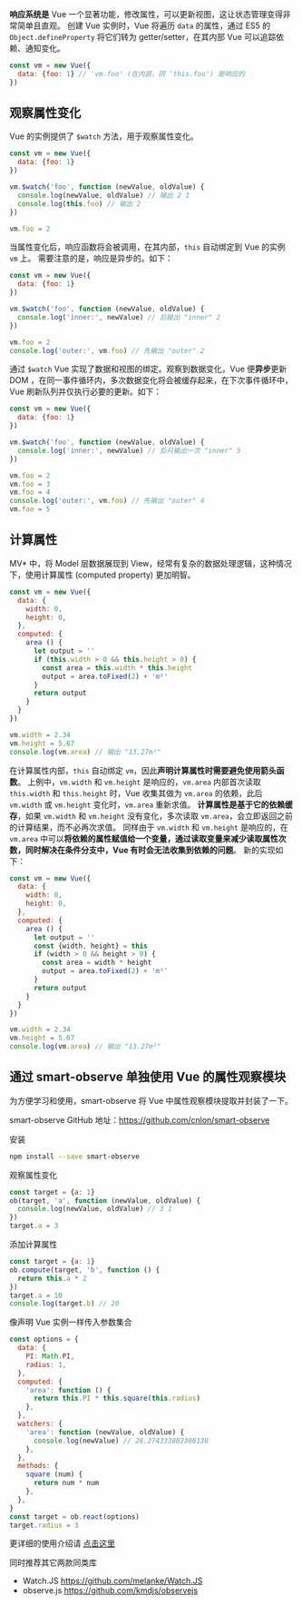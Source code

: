 <script type="application/ld+json">
{
  "@type": "Article",
  "headline": "用 Vue 观察属性变化",
  "name": "watching-property-with-vue",
  "url": "https://lon.im/post/watching-property-with-vue.html",
  "dateCreated": "2016-11-16",
  "dateModified": "2017-02-06",
  "datePublished": "2016-11-16"
}
</script>


**响应系统是** Vue 一个显著功能，修改属性，可以更新视图，这让状态管理变得非常简单且直观。
创建 Vue 实例时，Vue 将遍历 `data` 的属性，通过 ES5 的 `Object.defineProperty` 将它们转为 getter/setter，在其内部 Vue 可以追踪依赖、通知变化。

```javascript
const vm = new Vue({
  data: {foo: 1} // 'vm.foo' (在内部，同 'this.foo') 是响应的
})
```

<h2 id="watching">观察属性变化</h2>

Vue 的实例提供了 `$watch` 方法，用于观察属性变化。

```javascript
const vm = new Vue({
  data: {foo: 1}
})

vm.$watch('foo', function (newValue, oldValue) {
  console.log(newValue, oldValue) // 输出 2 1
  console.log(this.foo) // 输出 2
})

vm.foo = 2
```

当属性变化后，响应函数将会被调用，在其内部，`this` 自动绑定到 Vue 的实例 `vm` 上。
需要注意的是，响应是异步的。如下：

```javascript
const vm = new Vue({
  data: {foo: 1}
})

vm.$watch('foo', function (newValue, oldValue) {
  console.log('inner:', newValue) // 后输出 "inner" 2
})

vm.foo = 2
console.log('outer:', vm.foo) // 先输出 "outer" 2
```

通过 `$watch` Vue 实现了数据和视图的绑定。观察到数据变化，Vue 便**异步**更新 DOM ，在同一事件循环内，多次数据变化将会被缓存起来，在下次事件循环中，Vue 刷新队列并仅执行必要的更新。如下：

```javascript
const vm = new Vue({
  data: {foo: 1}
})

vm.$watch('foo', function (newValue, oldValue) {
  console.log('inner:', newValue) // 后只输出一次 "inner" 5
})

vm.foo = 2
vm.foo = 3
vm.foo = 4
console.log('outer:', vm.foo) // 先输出 "outer" 4
vm.foo = 5
```

<h2 id="computed-property">计算属性</h2>

MV* 中，将 Model 层数据展现到 View，经常有复杂的数据处理逻辑，这种情况下，使用计算属性 (computed property) 更加明智。

```javascript
const vm = new Vue({
  data: {
    width: 0,
    height: 0,
  },
  computed: {
    area () {
      let output = ''
      if (this.width > 0 && this.height > 0) {
        const area = this.width * this.height
        output = area.toFixed(2) + 'm²'
      }
      return output
    }
  }
})

vm.width = 2.34
vm.height = 5.67
console.log(vm.area) // 输出 "13.27m²"
```

在计算属性内部，`this` 自动绑定 `vm`，因此**声明计算属性时需要避免使用箭头函数**。
上例中，`vm.width` 和 `vm.height` 是响应的，`vm.area` 内部首次读取 `this.width` 和 `this.height` 时，Vue 收集其做为 `vm.area` 的依赖，此后 `vm.width` 或 `vm.height` 变化时，`vm.area` 重新求值。
**计算属性是基于它的依赖缓存**，如果 `vm.width` 和 `vm.height` 没有变化，多次读取 `vm.area`，会立即返回之前的计算结果，而不必再次求值。
同样由于 `vm.width` 和 `vm.height` 是响应的，在 `vm.area` 中可以**将依赖的属性赋值给一个变量，通过读取变量来减少读取属性次数，同时解决在条件分支中，Vue 有时会无法收集到依赖的问题**。
新的实现如下：

```javascript
const vm = new Vue({
  data: {
    width: 0,
    height: 0,
  },
  computed: {
    area () {
      let output = ''
      const {width, height} = this
      if (width > 0 && height > 0) {
        const area = width * height
        output = area.toFixed(2) + 'm²'
      }
      return output
    }
  }
})

vm.width = 2.34
vm.height = 5.67
console.log(vm.area) // 输出 "13.27m²"
```

<h2 id="ob-js">通过 smart-observe 单独使用 Vue 的属性观察模块</h2>

为方便学习和使用，smart-observe 将 Vue 中属性观察模块提取并封装了一下。

smart-observe GitHub 地址：<https://github.com/cnlon/smart-observe>

安装

```bash
npm install --save smart-observe
```

观察属性变化
```javascript
const target = {a: 1}
ob(target, 'a', function (newValue, oldValue) {
  console.log(newValue, oldValue) // 3 1
})
target.a = 3
```

添加计算属性
```javascript
const target = {a: 1}
ob.compute(target, 'b', function () {
  return this.a * 2
})
target.a = 10
console.log(target.b) // 20
```

像声明 Vue 实例一样传入参数集合

```javascript
const options = {
  data: {
    PI: Math.PI,
    radius: 1,
  },
  computed: {
    'area': function () {
      return this.PI * this.square(this.radius)
    },
  },
  watchers: {
    'area': function (newValue, oldValue) {
      console.log(newValue) // 28.274333882308138
    },
  },
  methods: {
    square (num) {
      return num * num
    },
  },
}
const target = ob.react(options)
target.radius = 3
```

更详细的使用介绍请 [点击这里](https://github.com/cnlon/smart-observe/blob/master/README.zh.md)

同时推荐其它两款同类库

 - Watch.JS <https://github.com/melanke/Watch.JS>
 - observe.js <https://github.com/kmdjs/observejs>
